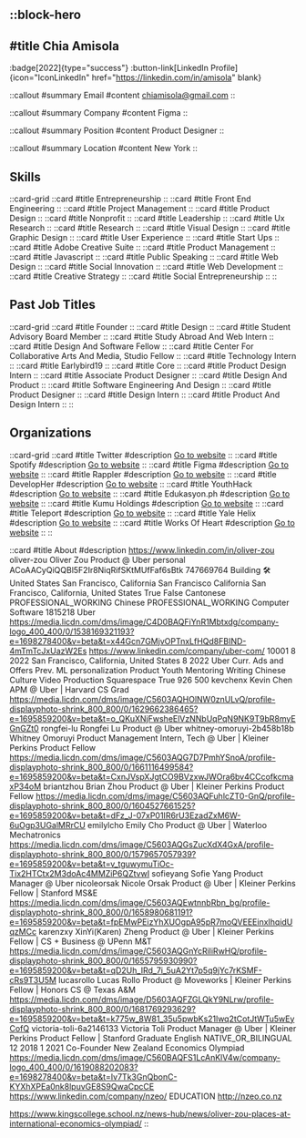 ::block-hero
---
#title
Chia Amisola
---

:badge[2022]{type="success"}
:button-link[LinkedIn Profile]{icon="IconLinkedIn" href="https://linkedin.com/in/amisola" blank}

::callout
#summary
Email
#content
chiamisola@gmail.com
::

::callout
#summary
Company
#content
Figma
::

::callout
#summary
Position
#content
Product Designer
::

::callout
#summary
Location
#content
New York
::

## Skills
::card-grid
::card
#title
Entrepreneurship
::
::card
#title
Front End Engineering
::
::card
#title
Project Management
::
::card
#title
Product Design
::
::card
#title
Nonprofit
::
::card
#title
Leadership
::
::card
#title
Ux Research
::
::card
#title
Research
::
::card
#title
Visual Design
::
::card
#title
Graphic Design
::
::card
#title
User Experience
::
::card
#title
Start Ups
::
::card
#title
Adobe Creative Suite
::
::card
#title
Product Management
::
::card
#title
Javascript
::
::card
#title
Public Speaking
::
::card
#title
Web Design
::
::card
#title
Social Innovation
::
::card
#title
Web Development
::
::card
#title
Creative Strategy
::
::card
#title
Social Entrepreneurship
::
::

## Past Job Titles
::card-grid
::card
#title
Founder
::
::card
#title
Design
::
::card
#title
Student Advisory Board Member
::
::card
#title
Study Abroad And Web Intern
::
::card
#title
Design And Software Fellow
::
::card
#title
Center For Collaborative Arts And Media, Studio Fellow
::
::card
#title
Technology Intern
::
::card
#title
Earlybird19
::
::card
#title
Core
::
::card
#title
Product Design Intern
::
::card
#title
Associate Product Designer
::
::card
#title
Design And Product
::
::card
#title
Software Engineering And Design
::
::card
#title
Product Designer
::
::card
#title
Design Intern
::
::card
#title
Product And Design Intern
::
::

## Organizations
::card-grid
::card
#title
Twitter
#description
[Go to website](twitter.com)
::
::card
#title
Spotify
#description
[Go to website](spotify.com)
::
::card
#title
Figma
#description
[Go to website](figma.com)
::
::card
#title
Rappler
#description
[Go to website](rappler.com)
::
::card
#title
DevelopHer
#description
[Go to website](developherchallenge.org)
::
::card
#title
YouthHack
#description
[Go to website](youthhack.net)
::
::card
#title
Edukasyon.ph
#description
[Go to website](edukasyon.ph)
::
::card
#title
Kumu Holdings
#description
[Go to website](kumu.ph)
::
::card
#title
Teleport
#description
[Go to website](goteleport.com)
::
::card
#title
Yale Helix
#description
[Go to website](yalehelix.com)
::
::card
#title
Works Of Heart
#description
[Go to website](worksofhe.art)
::
::

::card
#title
About
#description
https://www.linkedin.com/in/oliver-zou oliver-zou Oliver Zou Product @ Uber  personal ACoAACyQiQQBl5F2Ir8NiqRifSKtMUfFaf6sBtk 747669764 Building 🛠 United States San Francisco, California San Francisco California San Francisco, California, United States True False Cantonese  PROFESSIONAL_WORKING Chinese PROFESSIONAL_WORKING Computer Software 1815218 Uber https://media.licdn.com/dms/image/C4D0BAQFiYnR1Mbtxdg/company-logo_400_400/0/1538169321193?e=1698278400&v=beta&t=x44Gcn7GMjvOPTnxLfHQd8FBIND-4mTmTcJxUazW2Es https://www.linkedin.com/company/uber-com/ 10001 8 2022 San Francisco, California, United States 8 2022 Uber Curr. Ads and Offers
Prev. ML personalization Product Youth Mentoring Writing Chinese Culture Video Production Squarespace True 926 500 kevchenx Kevin Chen APM @ Uber | Harvard CS Grad https://media.licdn.com/dms/image/C5603AQHOlNW0znULvQ/profile-displayphoto-shrink_800_800/0/1629662386465?e=1695859200&v=beta&t=o_QKuXNjFwsheElVzNNbUqPqN9NK9T9bR8myEGnGZt0 rongfei-lu Rongfei Lu Product @ Uber whitney-omoruyi-2b458b18b Whitney Omoruyi Product Management Intern, Tech @ Uber | Kleiner Perkins Product Fellow https://media.licdn.com/dms/image/C5603AQG7D7PmhYSnoA/profile-displayphoto-shrink_800_800/0/1661116499584?e=1695859200&v=beta&t=CxnJVspXJgtCO9BVzxwJWOra6bv4CCcofkcmaxP34oM briantzhou Brian Zhou Product @ Uber | Kleiner Perkins Product Fellow https://media.licdn.com/dms/image/C5603AQFuhlcZT0-GnQ/profile-displayphoto-shrink_800_800/0/1604527661525?e=1695859200&v=beta&t=dFz_J-07xP01IR6rU3EzadZxM6W-6uOgp3UGalMRrCU emilylcho Emily Cho Product @ Uber | Waterloo Mechatronics https://media.licdn.com/dms/image/C5603AQGsZucXdX4GxA/profile-displayphoto-shrink_800_800/0/1579657057939?e=1695859200&v=beta&t=v_tguwymuTiOc-Tix2HTCtx2M3doAc4MMZiP6QZtvwI sofieyang Sofie Yang Product Manager @ Uber nicoleorsak Nicole Orsak Product @ Uber | Kleiner Perkins Fellow | Stanford MS&E https://media.licdn.com/dms/image/C5603AQEwtnnbRbn_bg/profile-displayphoto-shrink_800_800/0/1658980681191?e=1695859200&v=beta&t=fpEMwPEizYhXUOgpA95pR7moQVEEEinxIhqidUqzMCc karenzxy XinYi(Karen) Zheng Product @ Uber | Kleiner Perkins Fellow | CS + Business @ UPenn M&T https://media.licdn.com/dms/image/C5603AQGnYcRiliRwHQ/profile-displayphoto-shrink_800_800/0/1655795930990?e=1695859200&v=beta&t=qD2Uh_IRd_7i_5uA2Yt7p5q9jYc7rKSMF-cRs9T3U5M lucasrollo Lucas Rollo Product @ Moveworks | Kleiner Perkins Fellow | Honors CS @ Texas A&M https://media.licdn.com/dms/image/D5603AQFZGLQkY9NLrw/profile-displayphoto-shrink_800_800/0/1681769293629?e=1695859200&v=beta&t=k775w_8W81_35u5pwbKs21lwq2tCotJtWTu5wEyCofQ victoria-toli-6a2146133 Victoria Toli Product Manager @ Uber | Kleiner Perkins Product Fellow | Stanford Graduate English NATIVE_OR_BILINGUAL 12 2018 1 2021 Co-Founder New Zealand Economics Olympiad https://media.licdn.com/dms/image/C560BAQFS1LcAnKlV4w/company-logo_400_400/0/1619088202083?e=1698278400&v=beta&t=Iv7Tk3GnQbonC-KYXhXPEa0nk8lpuvGE8S9QwaCpcCE https://www.linkedin.com/company/nzeo/ EDUCATION http://nzeo.co.nz

https://www.kingscollege.school.nz/news-hub/news/oliver-zou-places-at-international-economics-olympiad/
::
